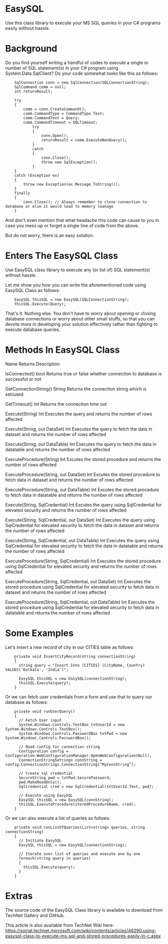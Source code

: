 # EasySQL
Use this class library to execute your MS SQL queries in your C# programs easily without hassle. 

# Background

Do you find yourself writing a handful of codes to execute a single or number of SQL statement(s) in your C# program using System.Data.SqlClient?
Do your code somewhat looks like this as follows:

        SqlConnection conn = new SqlConnection(SQLConnectionString);
        SqlCommand comm = null;
        int returnResult;

        try
        {
            comm = conn.CreateCommand();
            comm.CommandType = CommandType.Text;
            comm.CommandText = Query;
            comm.CommandTimeout = SQLTimeout;
                try
                {
                    conn.Open();
                    returnResult = comm.ExecuteNonQuery();
                }
                catch
                {
                    conn.Close();
                    throw new SqlException();
                }
        }
        catch (Exception ex)
        {
            throw new Exception(ex.Message.ToString());
        }
        finally
        {
            conn.Close(); // Always remember to close connection to database or else it would lead to memory leakage
        }


And don't even mention that what headache this code can cause to you in case you mess up or forget a single line of code from the above.

But do not worry, there is an easy solution. 

# Enters The EasySQL Class
Use EasySQL class library to execute any (or list of) SQL statement(s) without hassle.

Let me show you how you can write the aforementioned code using EasySQL Class as follows:

        EasySQL thisSQL = new EasySQL(SQLConnectionString);
        thisSQL.Execute(Query);

That's it. Nothing else. You don't have to worry about opening or closing database connections or worry about other small stuffs, so that you can devote more in developing your solution effectively rather than fighting to execute database queries.

# Methods In EasySQL Class
Name	  Returns	 Description

IsConnected()	 bool	 Returns true or false whether connection to database is successful or not

GetConnectionString()	 String	 Returns the connection string which is set/used

GetTimeout()	 Int	Returns the connection time out

Execute(String)	Int	Executes the query and returns the number of rows affected

Execute(String, out DataSet)	Int	Executes the query to fetch the data in dataset and returns the number of rows affected

Execute(String, out DataTable)	Int	Executes the query to fetch the data in datatable and returns the number of rows affected

ExecuteProcedure(String)	Int	Excutes the stored procedure and returns the number of rows affected

ExecuteProcedure(String, out DataSet)	Int	Excutes the stored procedure to fetch data in dataset and returns the number of rows affected

ExecuteProcedure(String, out DataTable)	Int	Excutes the stored procedure to fetch data in datatable and returns the number of rows affected

Execute(String, SqlCredential)	Int	Excutes the query using SqlCredential for elevated security and returns the number of rows affected

Execute(String, SqlCredential, out DataSet)	Int	Executes the query using SqlCredential for elevated security to fetch the data in dataset and returns the number of rows affected

Execute(String, SqlCredential, out DataTable)	Int	Executes the query using SqlCredential for elevated security to fetch the data in datatable and returns the number of rows affected

ExecuteProcedure(String, SqlCredential)	Int	Executes the stored procedure using SqlCredential for elevated security and returns the number of rows affected

ExecuteProcedure(String, SqlCredential, out DataSet)	Int	Executes the stored procedure using SqlCredential for elevated security to fetch data in dataset and returns the number of rows affected

ExecuteProcedure(String, SqlCredential, out DataTable)	Int	Executes the stored procedure using SqlCredential for elevated security to fetch data in datatable and returns the number of rows affected


# Some Examples
Let's insert a new record of city in our CITIES table as follows:

        private void InsertCityRecord(string connectionString)
        {
          string query = "Insert Into [CITIES] (CityName, Country) VALUES('Kolkata', 'India')";

          EasySQL thisSQL = new EasySQL(connectionString);
          thisSQL.Execute(query);
        }

Or we can fetch user credentials from a form and use that to query our database as follows:

        private void runUserQuery()
        {
          // Fetch User input
          System.Windows.Controls.TextBox txtUserId = new System.Windows.Controls.TextBox();
          System.Windows.Controls.PasswordBox txtPwd = new System.Windows.Controls.PasswordBox();

          // Read config for connection string
          Configuration config = Configuration.WebConfigurationManager.OpenWebConfiguration(Null);
          ConnectionStringSettings connString = config.ConnectionStrings.ConnectionString[“MyConnString”];

          // Create sql credential
          SecureString pwd = txtPwd.SecurePassword;
          pwd.MakeReadOnly();
          SqlCredential cred = new SqlCredential(txtUserId.Text, pwd);

          // Execute using EasySQL
          EasySQL thisSQL = new EasySQL(connString);
          thisSQL.ExecuteProcedure(storedProcedureName, cred);
        }

Or we can also execute a list of queries as follows:

        private void runListOfQueries(List<string> queries, string connectionString)
        {
          // Initiate EasySQL
          EasySQL thisSQL = new EasySQL(connectionString);

          // Iterate over list of queries and execute one by one
          foreach(string query in queries)
          {
            thisSQL.Execute(query);
          }
        }

# Extras

The source code of the EasySQL Class library is available to download from TechNet Gallery and GitHub.

This article is also available from TechNet Wiki here: https://social.technet.microsoft.com/wiki/contents/articles/48290.using-easysql-class-to-execute-ms-sql-and-stored-procedures-easily-in-c.aspx
